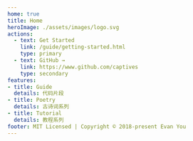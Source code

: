 ```yaml
---
home: true
title: Home
heroImage: ./assets/images/logo.svg
actions:
  - text: Get Started
    link: /guide/getting-started.html
    type: primary
  - text: GitHub →
    link: https://www.github.com/captives
    type: secondary
features:
- title: Guide
  details: 代码片段
- title: Poetry
  details: 古诗词系列
- title: Tutorial
  details: 教程系列
footer: MIT Licensed | Copyright © 2018-present Evan You
---
```

<!-- <SearchBox /> -->
<!-- <vue-site/> -->
<VueSite></VueSite>